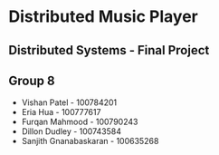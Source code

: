 # Distributed Music Player
## Distributed Systems - Final Project
## Group 8
- Vishan Patel - 100784201
- Eria Hua - 100777617
- Furqan Mahmood - 100790243
- Dillon Dudley - 100743584
- Sanjith Gnanabaskaran - 100635268
